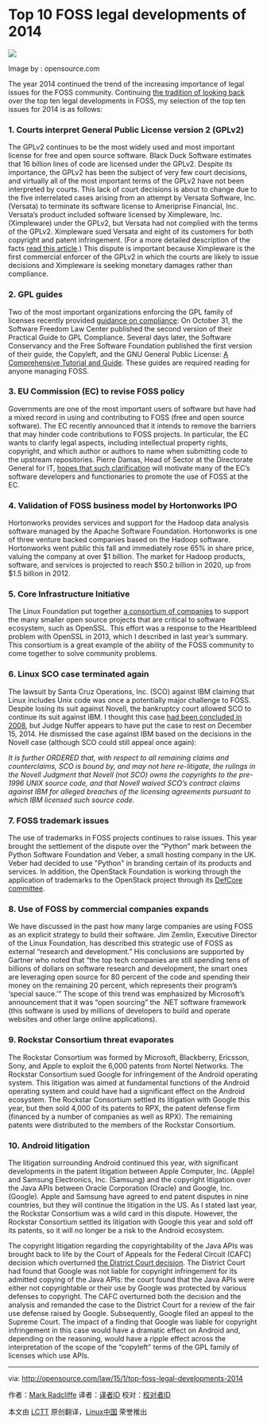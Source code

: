 Top 10 FOSS legal developments of 2014
================================================================================
![](http://opensource.com/sites/default/files/styles/image-full-size/public/images/law/LAW_PatentSpotlight_520x292_cm.png.png?itok=N-O9b4FW)

Image by : opensource.com

The year 2014 continued the trend of the increasing importance of legal issues for the FOSS community. Continuing [the tradition of looking back][1] over the top ten legal developments in FOSS, my selection of the top ten issues for 2014 is as follows:

### 1. Courts interpret General Public License version 2 (GPLv2) ###

The GPLv2 continues to be the most widely used and most important license for free and open source software. Black Duck Software estimates that 16 billion lines of code are licensed under the GPLv2. Despite its importance, the GPLv2 has been the subject of very few court decisions, and virtually all of the most important terms of the GPLv2 have not been interpreted by courts. This lack of court decisions is about to change due to the five interrelated cases arising from an attempt by Versata Software, Inc. (Versata) to terminate its software license to Ameriprise Financial, Inc. Versata’s product included software licensed by Ximpleware, Inc. (Ximpleware) under the GPLv2, but Versata had not complied with the terms of the GPLv2. Ximpleware sued Versata and eight of its customers for both copyright and patent infringement. (For a more detailed description of the facts [read this article][2].) This dispute is important because Ximpleware is the first commercial enforcer of the GPLv2 in which the courts are likely to issue decisions and Ximpleware is seeking monetary damages rather than compliance.

### 2. GPL guides ###

Two of the most important organizations enforcing the GPL family of licenses recently provided [guidance on compliance][3]: On October 31, the Software Freedom Law Center published the second version of their Practical Guide to GPL Compliance. Several days later, the Software Conservancy and the Free Software Foundation published the first version of their guide, the Copyleft, and the GNU General Public License: [A Comprehensive Tutorial and Guide][4]. These guides are required reading for anyone managing FOSS.

### 3. EU Commission (EC) to revise FOSS policy ###

Governments are one of the most important users of software but have had a mixed record in using and contributing to FOSS (free and open source software). The EC recently announced that it intends to remove the barriers that may hinder code contributions to FOSS projects. In particular, the EC wants to clarify legal aspects, including intellectual property rights, copyright, and which author or authors to name when submitting code to the upstream repositories. Pierre Damas, Head of Sector at the Directorate General for IT, [hopes that such clarification][5] will motivate many of the EC’s software developers and functionaries to promote the use of FOSS at the EC.

### 4. Validation of FOSS business model by Hortonworks IPO ###

Hortonworks provides services and support for the Hadoop data analysis software managed by the Apache Software Foundation. Hortonworks is one of three venture backed companies based on the Hadoop software. Hortonworks went public this fall and immediately rose 65% in share price, valuing the company at over $1 billion. The market for Hadoop products, software, and services is projected to reach $50.2 billion in 2020, up from $1.5 billion in 2012.

### 5. Core Infrastructure Initiative ###

The Linux Foundation put together [a consortium of companies][6] to support the many smaller open source projects that are critical to software ecosystem, such as OpenSSL. This effort was a response to the Heartbleed problem with OpenSSL in 2013, which I described in last year’s summary. This consortium is a great example of the ability of the FOSS community to come together to solve community problems.

### 6. Linux SCO case terminated again ###

The lawsuit by Santa Cruz Operations, Inc. (SCO) against IBM claiming that Linux includes Unix code was once a potentially major challenge to FOSS. Despite losing its suit against Novell, the bankruptcy court allowed SCO to continue its suit against IBM. I thought this case [had been concluded in 2008][7], but Judge Nuffer appears to have put the case to rest on December 15, 2014. He dismissed the case against IBM based on the decisions in the Novell case (although SCO could still appeal once again):

*It is further ORDERED that, with respect to all remaining claims and counterclaims, SCO is bound by, and may not here re-litigate, the rulings in the Novell Judgment that Novell (not SCO) owns the copyrights to the pre-1996 UNIX source code, and that Novell waived SCO’s contract claims against IBM for alleged breaches of the licensing agreements pursuant to which IBM licensed such source code.*

### 7. FOSS trademark issues ###

The use of trademarks in FOSS projects continues to raise issues. This year brought the settlement of the dispute over the “Python” mark between the Python Software Foundation and Veber, a small hosting company in the UK. Veber had decided to use "Python" in branding certain of its products and services. In addition, the OpenStack Foundation is working through the application of trademarks to the OpenStack project through its [DefCore committee][8].

### 8. Use of FOSS by commercial companies expands ###

We have discussed in the past how many large companies are using FOSS as an explicit strategy to build their software. Jim Zemlin, Executive Director of the Linux Foundation, has described this strategic use of FOSS as external “research and development.” His conclusions are supported by Gartner who noted that “the top tech companies are still spending tens of billions of dollars on software research and development, the smart ones are leveraging open source for 80 percent of the code and spending their money on the remaining 20 percent, which represents their program’s ‘special sauce.’” The scope of this trend was emphasized by Microsoft’s announcement that it was “open sourcing” the .NET software framework (this software is used by millions of developers to build and operate websites and other large online applications).

### 9. Rockstar Consortium threat evaporates ###

The Rockstar Consortium was formed by Microsoft, Blackberry, Ericsson, Sony, and Apple to exploit the 6,000 patents from Nortel Networks. The Rockstar Consortium sued Google for infringement of the Android operating system. This litigation was aimed at fundamental functions of the Android operating system and could have had a significant effect on the Android ecosystem. The Rockstar Consortium settled its litigation with Google this year, but then sold 4,000 of its patents to RPX, the patent defense firm (financed by a number of companies as well as RPX). The remaining patents were distributed to the members of the Rockstar Consortium.

### 10. Android litigation ###

The litigation surrounding Android continued this year, with significant developments in the patent litigation between Apple Computer, Inc. (Apple) and Samsung Electronics, Inc. (Samsung) and the copyright litigation over the Java APIs between Oracle Corporation (Oracle) and Google, Inc. (Google). Apple and Samsung have agreed to end patent disputes in nine countries, but they will continue the litigation in the US. As I stated last year, the Rockstar Consortium was a wild card in this dispute. However, the Rockstar Consortium settled its litigation with Google this year and sold off its patents, so it will no longer be a risk to the Android ecosystem.

The copyright litigation regarding the copyrightability of the Java APIs was brought back to life by the Court of Appeals for the Federal Circuit (CAFC) decision which overturned [the District Court decision][9]. The District Court had found that Google was not liable for copyright infringement for its admitted copying of the Java APIs: the court found that the Java APIs were either not copyrightable or their use by Google was protected by various defenses to copyright. The CAFC overturned both the decision and the analysis and remanded the case to the District Court for a review of the fair use defense raised by Google. Subsequently, Google filed an appeal to the Supreme Court. The impact of a finding that Google was liable for copyright infringement in this case would have a dramatic effect on Android and, depending on the reasoning, would have a ripple effect across the interpretation of the scope of the “copyleft” terms of the GPL family of licenses which use APIs.

--------------------------------------------------------------------------------

via: http://opensource.com/law/15/1/top-foss-legal-developments-2014

作者：[Mark Radcliffe][a]
译者：[译者ID](https://github.com/译者ID)
校对：[校对者ID](https://github.com/校对者ID)

本文由 [LCTT](https://github.com/LCTT/TranslateProject) 原创翻译，[Linux中国](http://linux.cn/) 荣誉推出

[a]:http://opensource.com/users/mradcliffe
[1]:http://lawandlifesiliconvalley.com/blog/?p=853
[2]:http://opensource.com/law/14/12/gplv2-court-decisions-versata
[3]:http://www.softwarefreedom.org/resources/
[4]:http://www.copyleft.org/guide/
[5]:https://joinup.ec.europa.eu/community/osor/news/european-commission-update-its-open-source-policy
[6]:http://www.linuxfoundation.org/programs/core-infrastructure-initiative
[7]:http://lawandlifesiliconvalley.com/blog/?m=200812
[8]:https://wiki.openstack.org/wiki/Governance/CoreDefinition
[9]:http://law.justia.com/cases/federal/appellate-courts/cafc/13-1021/13-1021-2014-05-09.html